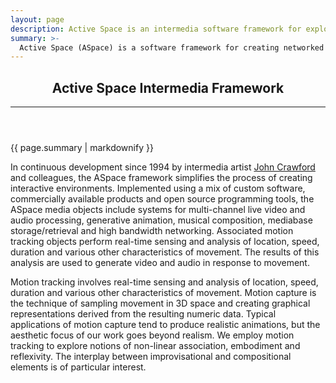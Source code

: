 ```yaml
---
layout: page
description: Active Space is an intermedia software framework for exploring embodied interaction
summary: >-
  Active Space (ASpace) is a software framework for creating networked intermedia art. Situated in theatres, galleries and online, ASpace projects explore embodied <nobr>human-computer</nobr> interaction through movement and other forms of dynamic expression. Our research connects <nobr>body-centered</nobr> artistic practices with transdisciplinary methods for expanded media performance, multi-site interactivity and responsive system design.
---
```

<header>
  <h2>Active Space Intermedia Framework</h2>
  <hr />
</header>

<div class="jumbotron lead pt-3 pb-1 mb-3">
  {{ page.summary | markdownify }}
</div>

In continuous development since 1994 by intermedia artist [John Crawford](http://jc.embodied.net/) and colleagues, the ASpace framework simplifies the process of creating interactive environments. Implemented using a mix of custom software, commercially available products and open source programming tools, the ASpace media objects include systems for multi-channel live video and audio processing, generative animation, musical composition, mediabase storage/retrieval and high bandwidth networking. Associated motion tracking objects perform real-time sensing and analysis of location, speed, duration and various other characteristics of movement. The results of this analysis are used to generate video and audio in response to movement.

Motion tracking involves real-time sensing and analysis of location, speed, duration and various other characteristics of movement. Motion capture is the technique of sampling movement in 3D space and creating graphical representations derived from the resulting numeric data. Typical applications of motion capture tend to produce realistic animations, but the aesthetic focus of our work goes beyond realism. We employ motion tracking to explore notions of non-linear association, embodiment and reflexivity. The interplay between improvisational and compositional elements is of particular interest.
